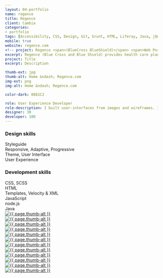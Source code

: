 ```yaml
---
layout: 04-portfolio
name: regence
title: Regence
client: Cambia
categories:
- portfolio
tags: [Accessibility, CSS, Design, Git, Grunt, HTML, Liferay, Java, jQuery, PHP, Portal, Responsive, SASS/SCSS, Styleguide, Theme, Twitter Bootstrap, Velocity]
mobile: true
website: regence.com
<!-- project: Regence <span>(BlueCross BlueShield)</span> <span>Web Portal</span>
excerpt: Regence (Blue Cross and Blue Shield) provides health care plans for Oregon, Utah, and Idaho. The web site provides resources for all visitors and allows members to administer their plans. -->
project: Title
excerpt: Description

thumb-ext: jpg
thumb-alt: Home &ndash; Regence.com
img-ext: png
img-alt: Home &ndash; Regence.com

color-dark: 0881C2

role: User Experience Developer
role-description: I built user-interfaces from images and wireframes. I had ownership of the portal theme, templates, and styleguide. I used Sublime Text to code and Grunt to build. I designed directly in the browser using the Twitter Bootstrap framework and SCSS. I encouraged responsive design, accessibility, and more efficient coding practices.
designer: 30
developer: 100
---
```


<section class="row portfolio__skills">
  <div class="col-half">
    <div class="container">
      <h3 class="breakdown-title"><b>Design</b> skills</h3>
      <div class="progress">
        <div class="progress-bar show-me animated" role="progressbar" aria-valuenow="100" aria-valuemin="0" aria-valuemax="100" style="width: 100%;">
          Styleguide
        </div>
      </div>
      <div class="progress">
        <div class="progress-bar show-me animated" role="progressbar" aria-valuenow="95" aria-valuemin="0" aria-valuemax="100" style="width: 95%;">
          Responsive, Adaptive, Progressive
        </div>
      </div>
      <div class="progress">
        <div class="progress-bar show-me animated" role="progressbar" aria-valuenow="95" aria-valuemin="0" aria-valuemax="100" style="width: 95%;">
          Theme, User Interface
        </div>
      </div>
      <div class="progress">
        <div class="progress-bar show-me animated" role="progressbar" aria-valuenow="75" aria-valuemin="0" aria-valuemax="100" style="width: 75%;">
          User Experience
        </div>
      </div>
    </div>
  </div>
  <div class="col-half">
    <div class="container">
      <h3 class="breakdown-title"><b>Development</b> skills</h3>
      <div class="progress">
        <div class="progress-bar show-me animated" role="progressbar" aria-valuenow="100" aria-valuemin="0" aria-valuemax="100" style="width: 100%;">
          CSS, SCSS
        </div>
      </div>
      <div class="progress">
        <div class="progress-bar show-me animated" role="progressbar" aria-valuenow="100" aria-valuemin="0" aria-valuemax="100" style="width: 100%;">
          HTML
        </div>
      </div>
      <div class="progress">
        <div class="progress-bar show-me animated" role="progressbar" aria-valuenow="65" aria-valuemin="0" aria-valuemax="100" style="width: 65%;">
          Templates, Velocity &amp; XML
        </div>
      </div>
      <div class="progress">
        <div class="progress-bar show-me animated" role="progressbar" aria-valuenow="50" aria-valuemin="0" aria-valuemax="100" style="width: 50%;">
          JavaScript
        </div>
      </div>
      <div class="progress">
        <div class="progress-bar show-me animated" role="progressbar" aria-valuenow="25" aria-valuemin="0" aria-valuemax="100" style="width: 25%;">
          node.js
        </div>
      </div>
      <div class="progress">
        <div class="progress-bar" role="progressbar" aria-valuenow="15" aria-valuemin="0" aria-valuemax="100" style="width: 15%;">
          Java
        </div>
      </div>
    </div>
  </div>
</section>

<section class="flex--row portfolio__screens">
  <div class="portfolio__item show-me animated">
    <a href="#" class="fluidbox">
      <img src="/images/portfolio/{{ page.name }}/{{ page.name }}-01.{{ page.img-ext }}" alt="{{ page.thumb-alt }}">
    </a>
  </div>
  <div class="portfolio__item show-me animated">
    <a href="#" class="fluidbox">
      <img src="/images/portfolio/{{ page.name }}/{{ page.name }}-02.{{ page.img-ext }}" alt="{{ page.thumb-alt }}">
    </a>
  </div>
  <div class="portfolio__item show-me animated">
    <a href="#" class="fluidbox">
      <img src="/images/portfolio/{{ page.name }}/{{ page.name }}-03.{{ page.img-ext }}" alt="{{ page.thumb-alt }}">
    </a>
  </div>
  <div class="portfolio__item show-me animated">
    <a href="#" class="fluidbox">
      <img src="/images/portfolio/{{ page.name }}/{{ page.name }}-04.{{ page.img-ext }}" alt="{{ page.thumb-alt }}">
    </a>
  </div>
  <div class="portfolio__item show-me animated">
    <a href="#" class="fluidbox">
      <img src="/images/portfolio/{{ page.name }}/{{ page.name }}-05.{{ page.img-ext }}" alt="{{ page.thumb-alt }}">
    </a>
  </div>
  <div class="portfolio__item show-me animated">
    <a href="#" class="fluidbox">
      <img src="/images/portfolio/{{ page.name }}/{{ page.name }}-06.{{ page.img-ext }}" alt="{{ page.thumb-alt }}">
    </a>
  </div>
  <div class="portfolio__item show-me animated">
    <a href="#" class="fluidbox">
      <img src="/images/portfolio/{{ page.name }}/{{ page.name }}-07.{{ page.img-ext }}" alt="{{ page.thumb-alt }}">
    </a>
  </div>
  <div class="portfolio__item show-me animated">
    <a href="#" class="fluidbox">
      <img src="/images/portfolio/{{ page.name }}/{{ page.name }}-08.{{ page.img-ext }}" alt="{{ page.thumb-alt }}">
    </a>
  </div>
  <div class="portfolio__item show-me animated">
    <a href="#" class="fluidbox">
      <img src="/images/portfolio/{{ page.name }}/{{ page.name }}-09.{{ page.img-ext }}" alt="{{ page.thumb-alt }}">
    </a>
  </div>
  <div class="portfolio__item show-me animated">
    <a href="#" class="fluidbox">
      <img src="/images/portfolio/{{ page.name }}/{{ page.name }}-10.{{ page.img-ext }}" alt="{{ page.thumb-alt }}">
    </a>
  </div>
  <div class="portfolio__item show-me animated">
    <a href="#" class="fluidbox">
      <img src="/images/portfolio/{{ page.name }}/{{ page.name }}-11.{{ page.img-ext }}" alt="{{ page.thumb-alt }}">
    </a>
  </div>
  <div class="portfolio__item show-me animated">
    <a href="#" class="fluidbox">
      <img src="/images/portfolio/{{ page.name }}/{{ page.name }}-12.{{ page.img-ext }}" alt="{{ page.thumb-alt }}">
    </a>
  </div>
</section>
